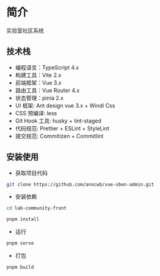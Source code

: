 # 简介

实验室社区系统

## 技术栈

-   编程语言：TypeScript 4.x
-   构建工具：Vite 2.x
-   前端框架：Vue 3.x
-   路由工具：Vue Router 4.x
-   状态管理：pinia 2.x
-   UI 框架: Ant design vue 3.x + Windi Css
-   CSS 预编译: less
-   Git Hook 工具: husky + lint-staged
-   代码规范: Prettier + ESLint + StyleLint
-   提交规范: Commitizen + Commitlint

## 安装使用

-   获取项目代码

```bash
git clone https://github.com/anncwb/vue-vben-admin.git
```

-   安装依赖

```bash
cd lab-community-front

pnpm install

```

-   运行

```bash
pnpm serve
```

-   打包

```bash
pnpm build
```
